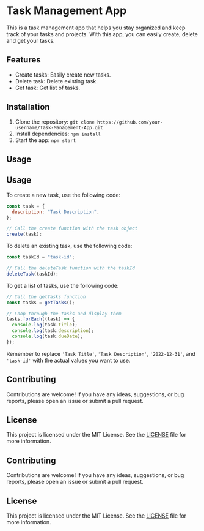 # Task Management App

This is a task management app that helps you stay organized and keep track of your tasks and projects. With this app, you can easily create, delete and get your tasks.

## Features

- Create tasks: Easily create new tasks.
- Delete task: Delete existing task.
- Get task: Get list of tasks.

## Installation

1. Clone the repository: `git clone https://github.com/your-username/Task-Management-App.git`
2. Install dependencies: `npm install`
3. Start the app: `npm start`

## Usage

## Usage

To create a new task, use the following code:

```javascript
const task = {
  description: "Task Description",
};

// Call the create function with the task object
create(task);
```

To delete an existing task, use the following code:

```javascript
const taskId = "task-id";

// Call the deleteTask function with the taskId
deleteTask(taskId);
```

To get a list of tasks, use the following code:

```javascript
// Call the getTasks function
const tasks = getTasks();

// Loop through the tasks and display them
tasks.forEach((task) => {
  console.log(task.title);
  console.log(task.description);
  console.log(task.dueDate);
});
```

Remember to replace `'Task Title'`, `'Task Description'`, `'2022-12-31'`, and `'task-id'` with the actual values you want to use.

## Contributing

Contributions are welcome! If you have any ideas, suggestions, or bug reports, please open an issue or submit a pull request.

## License

This project is licensed under the MIT License. See the [LICENSE](LICENSE) file for more information.

## Contributing

Contributions are welcome! If you have any ideas, suggestions, or bug reports, please open an issue or submit a pull request.

## License

This project is licensed under the MIT License. See the [LICENSE](LICENSE) file for more information.
